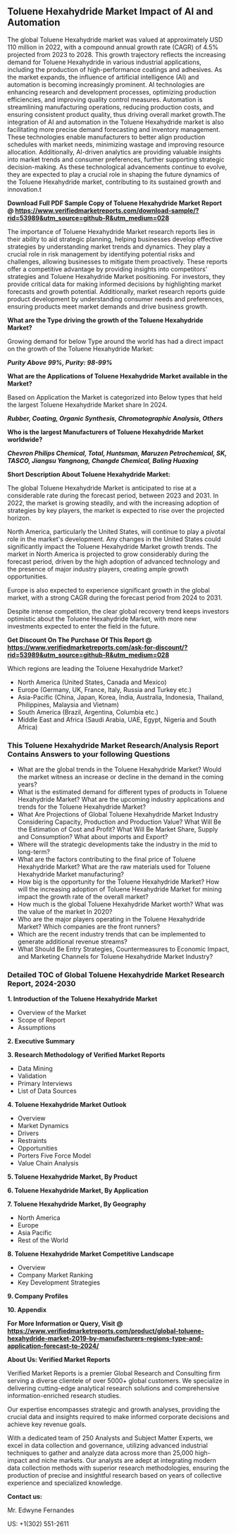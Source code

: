 <h2>Toluene Hexahydride Market Impact of AI and Automation</h2>The global Toluene Hexahydride market was valued at approximately USD 110 million in 2022, with a compound annual growth rate (CAGR) of 4.5% projected from 2023 to 2028. This growth trajectory reflects the increasing demand for Toluene Hexahydride in various industrial applications, including the production of high-performance coatings and adhesives. As the market expands, the influence of artificial intelligence (AI) and automation is becoming increasingly prominent. AI technologies are enhancing research and development processes, optimizing production efficiencies, and improving quality control measures. Automation is streamlining manufacturing operations, reducing production costs, and ensuring consistent product quality, thus driving overall market growth.The integration of AI and automation in the Toluene Hexahydride market is also facilitating more precise demand forecasting and inventory management. These technologies enable manufacturers to better align production schedules with market needs, minimizing wastage and improving resource allocation. Additionally, AI-driven analytics are providing valuable insights into market trends and consumer preferences, further supporting strategic decision-making. As these technological advancements continue to evolve, they are expected to play a crucial role in shaping the future dynamics of the Toluene Hexahydride market, contributing to its sustained growth and innovation.t</p><p id="" class=""><strong>Download Full PDF Sample Copy of Toluene Hexahydride Market Report @ <a href="https://www.verifiedmarketreports.com/download-sample/?rid=53989&utm_source=github-R&utm_medium=028" target="_blank">https://www.verifiedmarketreports.com/download-sample/?rid=53989&utm_source=github-R&utm_medium=028</a></strong></p><p>The importance of&nbsp;Toluene Hexahydride Market research reports lies in their ability to aid strategic planning, helping businesses develop effective strategies by understanding market trends and dynamics. They play a crucial role in risk management by identifying potential risks and challenges, allowing businesses to mitigate them proactively. These reports offer a competitive advantage by providing insights into competitors' strategies and Toluene Hexahydride Market positioning. For investors, they provide critical data for making informed decisions by highlighting market forecasts and growth potential. Additionally, market research reports guide product development by understanding consumer needs and preferences, ensuring products meet market demands and drive business growth.</p><p><strong>What are the&nbsp;Type driving the growth of the Toluene Hexahydride Market?</strong></p><p id="" class="">Growing demand for below Type around the world has had a direct impact on the growth of the Toluene Hexahydride Market:</p><em><strong>Purity Above 99%, Purity: 98-99%</strong></em></p><strong>What are the&nbsp;Applications&nbsp;of Toluene Hexahydride Market available in the Market?</strong></p><p id="" class="">Based on Application the Market is categorized into Below types that held the largest Toluene Hexahydride Market share In 2024.</p><em><strong>Rubber, Coating, Organic Synthesis, Chromatographic Analysis, Others</strong></em></p><strong>Who is the largest Manufacturers of Toluene Hexahydride Market worldwide?</strong></p><p><em><strong>Chevron Philips Chemical, Total, Huntsman, Maruzen Petrochemical, SK, TASCO, Jiangsu Yangnong, Changde Chemical, Baling Huaxing</strong></em></p><p id="" class=""><strong>Short Description About Toluene Hexahydride Market:</strong></p><p>The global Toluene Hexahydride Market is anticipated to rise at a considerable rate during the forecast period, between 2023 and 2031. In 2022, the market is growing steadily, and with the increasing adoption of strategies by key players, the market is expected to rise over the projected horizon.</p><p>North America, particularly the United States, will continue to play a pivotal role in the market's development. Any changes in the United States could significantly impact the Toluene Hexahydride Market growth trends. The market in North America is projected to grow considerably during the forecast period, driven by the high adoption of advanced technology and the presence of major industry players, creating ample growth opportunities.</p><p>Europe is also expected to experience significant growth in the global market, with a strong CAGR during the forecast period from 2024 to 2031.</p><p>Despite intense competition, the clear global recovery trend keeps investors optimistic about the Toluene Hexahydride Market, with more new investments expected to enter the field in the future.</p><p id="" class=""><strong>Get Discount On The Purchase Of This Report @ <a href="https://www.verifiedmarketreports.com/ask-for-discount/?rid=53989&utm_source=github-R&utm_medium=028" target="_blank">https://www.verifiedmarketreports.com/ask-for-discount/?rid=53989&utm_source=github-R&utm_medium=028</a></strong></p>Which regions are leading the Toluene Hexahydride Market?</p><ul><li>North America (United States, Canada and Mexico)</li><li>Europe (Germany, UK, France, Italy, Russia and Turkey etc.)</li><li>Asia-Pacific (China, Japan, Korea, India, Australia, Indonesia, Thailand, Philippines, Malaysia and Vietnam)</li><li>South America (Brazil, Argentina, Columbia etc.)</li><li>Middle East and Africa (Saudi Arabia, UAE, Egypt, Nigeria and South Africa)</li></ul><h3 id="" class="">This Toluene Hexahydride Market Research/Analysis Report Contains Answers to your following Questions</h3><ul><li>What are the global trends in the Toluene Hexahydride Market? Would the market witness an increase or decline in the demand in the coming years?</li><li>What is the estimated demand for different types of products in Toluene Hexahydride Market? What are the upcoming industry applications and trends for the Toluene Hexahydride Market?</li><li>What Are Projections of Global Toluene Hexahydride Market Industry Considering Capacity, Production and Production Value? What Will Be the Estimation of Cost and Profit? What Will Be Market Share, Supply and Consumption? What about imports and Export?</li><li>Where will the strategic developments take the industry in the mid to long-term?</li><li>What are the factors contributing to the final price of Toluene Hexahydride Market? What are the raw materials used for Toluene Hexahydride Market manufacturing?</li><li>How big is the opportunity for the Toluene Hexahydride Market? How will the increasing adoption of Toluene Hexahydride Market for mining impact the growth rate of the overall market?</li><li>How much is the global Toluene Hexahydride Market worth? What was the value of the market In 2020?</li><li>Who are the major players operating in the Toluene Hexahydride Market? Which companies are the front runners?</li><li>Which are the recent industry trends that can be implemented to generate additional revenue streams?</li><li>What Should Be Entry Strategies, Countermeasures to Economic Impact, and Marketing Channels for Toluene Hexahydride Market Industry?</li></ul><h3 id="" class="">Detailed TOC of Global Toluene Hexahydride Market Research Report, 2024-2030</h3><p id="" class=""><strong>1. Introduction of the Toluene Hexahydride Market</strong></p><ul><li>Overview of the Market</li><li>Scope of Report</li><li>Assumptions</li></ul><p id="" class=""><strong>2. Executive Summary</strong></p><p id="" class=""><strong>3. Research Methodology of Verified Market Reports</strong></p><ul><li>Data Mining</li><li>Validation</li><li>Primary Interviews</li><li>List of Data Sources</li></ul><p id="" class=""><strong>4. Toluene Hexahydride Market Outlook</strong></p><ul><li>Overview</li><li>Market Dynamics</li><li>Drivers</li><li>Restraints</li><li>Opportunities</li><li>Porters Five Force Model</li><li>Value Chain Analysis</li></ul><p id="" class=""><strong>5. Toluene Hexahydride Market, By Product</strong></p><p id="" class=""><strong>6. Toluene Hexahydride Market, By Application</strong></p><p id="" class=""><strong>7. Toluene Hexahydride Market, By Geography</strong></p><ul><li>North America</li><li>Europe</li><li>Asia Pacific</li><li>Rest of the World</li></ul><p id="" class=""><strong>8. Toluene Hexahydride Market Competitive Landscape</strong></p><ul><li>Overview</li><li>Company Market Ranking</li><li>Key Development Strategies</li></ul><p id="" class=""><strong>9. Company Profiles</strong></p><p id="" class=""><strong>10. Appendix</strong></p><p id="" class=""><strong>For More Information or Query, Visit @ <a href="https://www.verifiedmarketreports.com/product/global-toluene-hexahydride-market-2019-by-manufacturers-regions-type-and-application-forecast-to-2024/" target="_blank">https://www.verifiedmarketreports.com/product/global-toluene-hexahydride-market-2019-by-manufacturers-regions-type-and-application-forecast-to-2024/</a></strong></p><p id="" class=""><strong>About Us: Verified Market Reports</strong></p><p id="" class="">Verified Market Reports is a premier Global Research and Consulting firm serving a diverse clientele of over 5000+ global customers. We specialize in delivering cutting-edge analytical research solutions and comprehensive information-enriched research studies.</p><p id="" class="">Our expertise encompasses strategic and growth analyses, providing the crucial data and insights required to make informed corporate decisions and achieve key revenue goals.</p><p id="" class="">With a dedicated team of 250 Analysts and Subject Matter Experts, we excel in data collection and governance, utilizing advanced industrial techniques to gather and analyze data across more than 25,000 high-impact and niche markets. Our analysts are adept at integrating modern data collection methods with superior research methodologies, ensuring the production of precise and insightful research based on years of collective experience and specialized knowledge.</p><p id="" class=""><strong>Contact us:</strong></p><p id="" class="">Mr. Edwyne Fernandes</p><p id="" class="">US: +1(302) 551-2611</p>